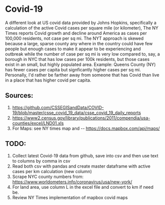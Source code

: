 # Covid-19

A different look at US covid data provided by Johns Hopkins, specifically a calculation of the active Covid cases per square mile (or kilometer),   The NY Times reports Covid growth and decline around America as cases per 100,000 residents, not case per sq mi.  The NYT approach is skewed because a large, sparse county any where in the country could have few people but enough cases to make it appear to be experiencing and outbreak while the number of case per sq mi is very low compared to, say, a borough in NYC that has low cases per 100k residents, but those cases exist in an small, but highly populated area.  Example: Queens County (NY) has fewer cases per capita but signficantly higher cases per sq mi.  Personally, I'd rather be farther away from someone that has Covid than live in a place that has higher covid per capita.

## Sources:
1. https://github.com/CSSEGISandData/COVID-19/blob/master/csse_covid_19_data/csse_covid_19_daily_reports
2. https://www2.census.gov/library/publications/2011/compendia/usa-counties/excel/LND01.xls
3. For Maps: see NY times map and -- https://docs.mapbox.com/api/maps/

## TODO:
1. Collect latest Covid-19 data from github, save into csv and then use text to columns by comma in csv
2. Read both csv with pandas and create master dataframe with active cases per km calculation (new column)
3. Scrape NYC county numbers from: https://www.worldometers.info/coronavirus/usa/new-york/
4. For land area, use column L in the excel file and convert to km if need be.
5. Review NY Times implementation of mapbox covid maps



